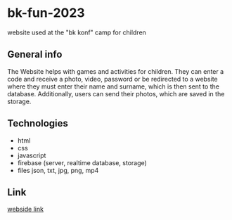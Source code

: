 # bk-fun-2023 
website used at the "bk konf" camp for children

## General info
The Website helps with games and activities for children.
They can enter a code and receive a photo, video, password or be redirected to a website
where they must enter their name and surname, which is then sent to the database.
Additionally, users can send their photos, which are saved in the storage.

## Technologies
  * html  
  * css  
  * javascript  
  * firebase (server, realtime database, storage)  
  * files json, txt, jpg, png, mp4  

## Link

[webside link](bk-fun-2023.web.app)
